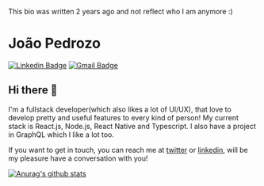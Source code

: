 This bio was written 2 years ago and not reflect who I am anymore :)

# João Pedrozo

[![Linkedin Badge](https://img.shields.io/badge/-João%20Pedrozo-de493e?style=flat-square&logo=Linkedin&logoColor=white&link=https://www.linkedin.com/in/joão-pedrozo/)](https://www.linkedin.com/in/joão-pedrozo/)  [![Gmail Badge](https://img.shields.io/badge/-jp.professional@outlook.com-de493e?style=flat-square&logo=Gmail&logoColor=white&link=mailto:jp.professional@outlook.com)](mailto:jp.professional@outlook.com)

## Hi there 👋

I'm a fullstack developer(which also likes a lot of UI/UX), that love to develop pretty and useful features to every kind of person! My current stack is React.js, Node.js, React Native and Typescript. I also have a project in GraphQL which I like a lot too.

If you want to get in touch, you can reach me at [twitter](twitter.com/jpedrozodev_) or [linkedin](linkedin.com/in/joão-pedrozo), will be my pleasure have a conversation with you!

[![Anurag's github stats](https://github-readme-stats.vercel.app/api?username=joao-pedrozo&count_private=true&show_icons=true&theme=dracula&include_all_commits=true)](https://github.com/anuraghazra/github-readme-stats)


